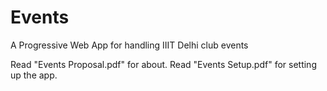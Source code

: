 # Events
A Progressive Web App for handling IIIT Delhi club events

Read "Events Proposal.pdf" for about.
Read "Events Setup.pdf" for setting up the app.
